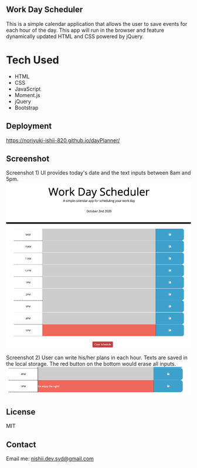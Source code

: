 
## Work Day Scheduler

This is a simple calendar application that allows the user to save events for each hour of the day. 
This app will run in the browser and feature dynamically updated HTML and CSS powered by jQuery.

# Tech Used

- HTML
- CSS
- JavaScript
- Moment.js 
- jQuery
- Bootstrap

## Deployment

https://noriyuki-ishii-820.github.io/dayPlanner/

## Screenshot

Screenshot 1) UI provides today's date and the text inputs between 8am and 5pm.
![](planner1.png)

Screenshot 2) User can write his/her plans in each hour. Texts are saved in the local storage. The red button on the bottom would erase all inputs. 
![](planner2.png)

## License

MIT

## Contact
Email me: nishii.dev.syd@gmail.com


